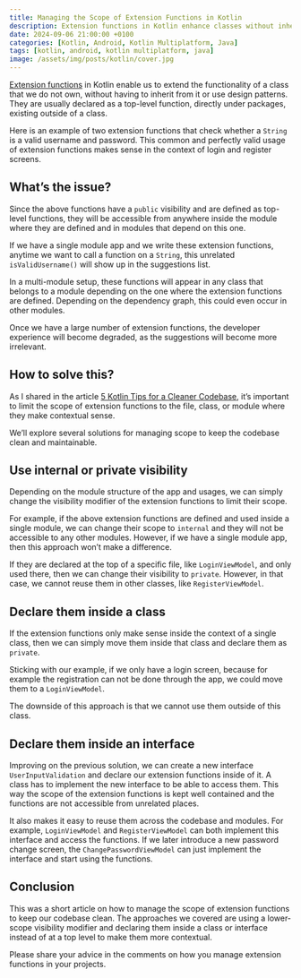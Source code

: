 ```yaml
---
title: Managing the Scope of Extension Functions in Kotlin
description: Extension functions in Kotlin enhance classes without inheritance, but overuse can clutter suggestions, especially in multi-module projects.
date: 2024-09-06 21:00:00 +0100
categories: [Kotlin, Android, Kotlin Multiplatform, Java]
tags: [kotlin, android, kotlin multiplatform, java]
image: /assets/img/posts/kotlin/cover.jpg
---
```



[Extension functions](https://kotlinlang.org/docs/extensions.html) in Kotlin enable us to extend the functionality of a class that we do not own, without having to inherit from it or use design patterns. They are usually declared as a top-level function, directly under packages, existing outside of a class.


Here is an example of two extension functions that check whether a `String` is a valid username and password. This common and perfectly valid usage of extension functions makes sense in the context of login and register screens.


<script src="https://gist.github.com/landomen/5e0c640529c576208221e07cd6e6396a.js"></script>


## What’s the issue?

Since the above functions have a  `public`  visibility and are defined as top-level functions, they will be accessible from anywhere inside the module where they are defined and in modules that depend on this one.

If we have a single module app and we write these extension functions, anytime we want to call a function on a  `String`, this unrelated  `isValidUsername()`  will show up in the suggestions list.

In a multi-module setup, these functions will appear in any class that belongs to a module depending on the one where the extension functions are defined. Depending on the dependency graph, this could even occur in other modules.

Once we have a large number of extension functions, the developer experience will become degraded, as the suggestions will become more irrelevant.

## How to solve this?

As I shared in the article  [5 Kotlin Tips for a Cleaner Codebase](https://medium.com/@domen.lanisnik/5-kotlin-tips-for-a-cleaner-codebase-3582f2e4e2af), it’s important to limit the scope of extension functions to the file, class, or module where they make contextual sense.

We’ll explore several solutions for managing scope to keep the codebase clean and maintainable.

## Use internal or private visibility

Depending on the module structure of the app and usages, we can simply change the visibility modifier of the extension functions to limit their scope.

For example, if the above extension functions are defined and used inside a single module, we can change their scope to  `internal`  and they will not be accessible to any other modules. However, if we have a single module app, then this approach won’t make a difference.

If they are declared at the top of a specific file, like  `LoginViewModel`, and only used there, then we can change their visibility to  `private`. However, in that case, we cannot reuse them in other classes, like  `RegisterViewModel`.

## Declare them inside a class

If the extension functions only make sense inside the context of a single class, then we can simply move them inside that class and declare them as  `private`.

Sticking with our example, if we only have a login screen, because for example the registration can not be done through the app, we could move them to a  `LoginViewModel`.


<script src="https://gist.github.com/landomen/577413131da115fa78e0487736a89f6a.js"></script>


The downside of this approach is that we cannot use them outside of this class.

## Declare them inside an interface

Improving on the previous solution, we can create a new interface  `UserInputValidation`  and declare our extension functions inside of it. A class has to implement the new interface to be able to access them. This way the scope of the extension functions is kept well contained and the functions are not accessible from unrelated places.


<script src="https://gist.github.com/landomen/1c88a39b9a451861b8ec7dcbf13d2a2a.js"></script>



It also makes it easy to reuse them across the codebase and modules. For example,  `LoginViewModel`  and  `RegisterViewModel`  can both implement this interface and access the functions. If we later introduce a new password change screen, the  `ChangePasswordViewModel`  can just implement the interface and start using the functions.

## Conclusion

This was a short article on how to manage the scope of extension functions to keep our codebase clean. The approaches we covered are using a lower-scope visibility modifier and declaring them inside a class or interface instead of at a top level to make them more contextual.




Please share your advice in the comments on how you manage extension functions in your projects.
